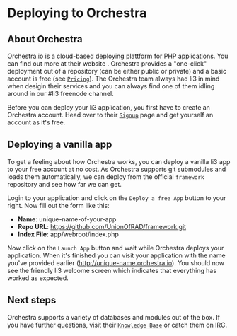 # Deploying to Orchestra

## About Orchestra

Orchestra.io is a cloud-based deploying plattform for PHP applications. You can find out more at their website . 
Orchestra provides a "one-click" deployment out of a repository (can be either public or private) and a basic account is free 
(see [`Pricing`](http://www.engineyard.com/products/orchestra/pricing)). The Orchestra team always had li3 in mind when desigin their 
services and you can always find one of them idling around in our #li3 freenode channel.

Before you can deploy your li3 application, you first have to create an Orchestra account. Head over to their [`Signup`](http://www.engineyard.com/orchestra_signup) 
page and get yourself an account as it's free.

## Deploying a vanilla app

To get a feeling about how Orchestra works, you can deploy a vanilla li3 app to your free account at no cost. As Orchestra supports git submodules and loads 
them automatically, we can deploy from the official `framework` repository and see how far we can get.

Login to your application and click on the `Deploy a free App` button to your right. Now fill out the form like this:

 - **Name**: unique-name-of-your-app
 - **Repo URL**: https://github.com/UnionOfRAD/framework.git
 - **Index File**: app/webroot/index.php

Now click on the `Launch App` button and wait while Orchestra deploys your application. When it's finished you can visit your application with the name you've provided 
earlier (http://unique-name.orchestra.io). You should now see the friendly li3 welcome screen which indicates that everything has worked as expected.

## Next steps

Orchestra supports a variety of databases and modules out of the box. If you have further questions, visit their [`Knowledge Base`](http://docs.orchestra.io/kb) or 
catch them on IRC.
